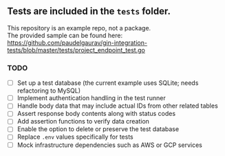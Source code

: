 ## Tests are included in the `tests` folder.

This repository is an example repo, not a package.  
The provided sample can be found here:  
https://github.com/paudelgaurav/gin-integration-tests/blob/master/tests/project_endpoint_test.go

### TODO
- [ ] Set up a test database (the current example uses SQLite; needs refactoring to MySQL)
- [ ] Implement authentication handling in the test runner
- [ ] Handle body data that may include actual IDs from other related tables
- [ ] Assert response body contents along with status codes
- [ ] Add assertion functions to verify data creation
- [ ] Enable the option to delete or preserve the test database
- [ ] Replace `.env` values specifically for tests
- [ ] Mock infrastructure dependencies such as AWS or GCP services
